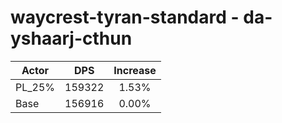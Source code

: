 # waycrest-tyran-standard - da-yshaarj-cthun
| Actor | DPS | Increase |
|---|:---:|:---:|
|PL_25%|159322|1.53%|
|Base|156916|0.00%|
